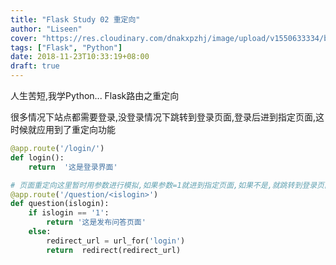 ```yaml
---
title: "Flask Study 02 重定向"
author: "Liseen"
cover: "https://res.cloudinary.com/dnakxpzhj/image/upload/v1550633334/blog/python.jpg"
tags: ["Flask", "Python"]
date: 2018-11-23T10:33:19+08:00
draft: true
---
```


人生苦短,我学Python... Flask路由之重定向

<!--more-->

很多情况下站点都需要登录,没登录情况下跳转到登录页面,登录后进到指定页面,这时候就应用到了重定向功能

```python
@app.route('/login/')
def login():
    return  '这是登录界面'

# 页面重定向这里暂时用参数进行模拟,如果参数=1就进到指定页面,如果不是,就跳转到登录页面
@app.route('/question/<islogin>')
def question(islogin):
    if islogin == '1':
        return '这是发布问答页面'
    else:
        redirect_url = url_for('login')
        return  redirect(redirect_url)
```
